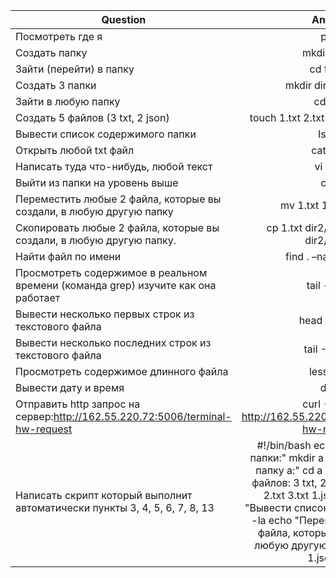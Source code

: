 | Question                                                                          |                                                                                                                                                        Answer                                                                                                                                                        |
|-----------------------------------------------------------------------------------|:--------------------------------------------------------------------------------------------------------------------------------------------------------------------------------------------------------------------------------------------------------------------------------------------------------------------:|
| Посмотреть где я                                                                  |                                                                                                                                                          pwd                                                                                                                                                         |
| Создать папку                                                                     |                                                                                                                                                     mkdir folder                                                                                                                                                     |
| Зайти (перейти) в папку                                                           |                                                                                                                                                       cd folder                                                                                                                                                      |
| Создать 3 папки                                                                   |                                                                                                                                                 mkdir dir1 dir2 dir3                                                                                                                                                 |
| Зайти в любую папку                                                               |                                                                                                                                                        cd dir1                                                                                                                                                       |
| Создать 5 файлов (3 txt, 2 json)                                                  |                                                                                                                                         touch 1.txt 2.txt 3.txt 1.json 2.json                                                                                                                                        |
| Вывести список содержимого папки                                                  |                                                                                                                                                        ls -la                                                                                                                                                        |
| Открыть любой txt файл                                                            |                                                                                                                                                       cat 1.txt                                                                                                                                                      |
| Написать туда что-нибудь, любой текст                                             |                                                                                                                                                       vi 1.txt                                                                                                                                                       |
| Выйти из папки на уровень выше                                                    |                                                                                                                                                         cd ..                                                                                                                                                        |
| Переместить любые 2 файла, которые вы создали, в любую другую папку               |                                                                                                                                                mv 1.txt 1.json ../dir3                                                                                                                                               |
| Скопировать любые 2 файла, которые вы создали, в любую другую папку.              |                                                                                                                                      cp 1.txt dir2/1.txt   cp 2.json dir2/2.json                                                                                                                                     |
| Найти файл по имени                                                               |                                                                                                                                                 find . –name “1.txt”                                                                                                                                                 |
| Просмотреть содержимое в реальном времени (команда grep) изучите как она работает |                                                                                                                                                     tail -f dir1                                                                                                                                                     |
| Вывести несколько первых строк из текстового файла                                |                                                                                                                                                     head -2 1.txt                                                                                                                                                    |
| Вывести несколько последних строк из текстового файла                             |                                                                                                                                                     tail -2 1.txt                                                                                                                                                    |
| Просмотреть содержимое длинного файла                                             |                                                                                                                                                      less 1.txt                                                                                                                                                      |
| Вывести дату и время                                                              |                                                                                                                                                         date                                                                                                                                                         |
| Отправить http запрос на сервер:http://162.55.220.72:5006/terminal-hw-request     |                                                                                                                               curl -X GET http://162.55.220.72:5006/terminal-hw-request                                                                                                                              |
| Написать скрипт который выполнит автоматически пункты 3, 4, 5, 6, 7, 8, 13        |   #!/bin/bash  echo "Coздать три папки:"  mkdir a b c  echo "Зайти в папку a:"  cd a  echo "Создать 5 файлов: 3 txt, 2 json:"  touch 1.txt 2.txt 3.txt 1.json 2.json  echo "Вывести список содержимого:"  ls -la  echo "Переместить любые 2 файла, которые вы создали, в любую другую папку:"  mv 1.txt 1.json ../b  |
